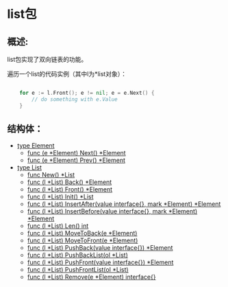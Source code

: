 # list包

## 概述:

list包实现了双向链表的功能。

遍历一个list的代码实例（其中l为*list对象）：

```go

	for e := l.Front(); e != nil; e = e.Next() {
		// do something with e.Value
	}

```

## 结构体：

- [type Element](Element.md)
  - [func (e *Element) Next() *Element](Next.md)
  - [func (e *Element) Prev() *Element](Prev.md)
- [type List](List.md)
  - [func New() *List](New.md)
  - [func (l *List) Back() *Element](Back.md)
  - [func (l *List) Front() *Element](Front.md)
  - [func (l *List) Init() *List](Init.md)
  - [func (l *List) InsertAfter(value interface{}, mark *Element) *Element](InsertAfter.md)
  - [func (l *List) InsertBefore(value interface{}, mark *Element) *Element](InsertBefore.md)
  - [func (l *List) Len() int](Len.md)
  - [func (l *List) MoveToBack(e *Element)](MoveToBack.md)
  - [func (l *List) MoveToFront(e *Element)](MoveToFront.md)
  - [func (l *List) PushBack(value interface{}) *Element](PushBack.md)
  - [func (l *List) PushBackList(ol *List)](PushBackList.md)
  - [func (l *List) PushFront(value interface{}) *Element](PushFront.md)
  - [func (l *List) PushFrontList(ol *List)](PushFrontList.md)
  - [func (l *List) Remove(e *Element) interface{}](Remove.md)